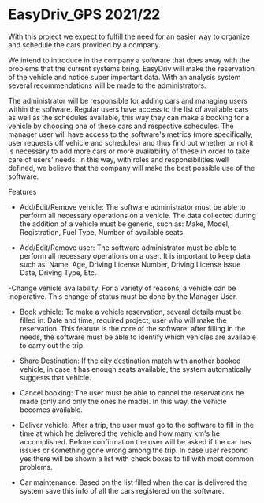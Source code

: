 # EasyDriv_GPS 2021/22
With this project we expect to fulfill the need for an easier way to organize and schedule the cars provided by a company. 

We intend to introduce in the company a software that does away with the problems that the current systems bring. EasyDriv will make the reservation of the vehicle and notice super important data. With an analysis system several recommendations will be made to the administrators.

The administrator will be responsible for adding cars and managing users within the software. Regular users have access to the list of available cars as well as the schedules available, this way they can make a booking for a vehicle by choosing one of these cars and respective schedules. The manager user will have access to the software's metrics (more specifically, user requests off vehicle and schedules) and thus find out whether or not it is necessary to add more cars or more availability of these in order to take care of users' needs. In this way, with roles and responsibilities well defined, we believe that the company will make the best possible use of the software. 

Features

- Add/Edit/Remove vehicle: The software administrator must be able to perform all necessary operations on a vehicle. The data collected during the addition of a vehicle must be generic, such as: Make, Model, Registration, Fuel Type, Number of available seats. 

- Add/Edit/Remove user: The software administrator must be able to perform all necessary operations on a user. It is important to keep data such as: Name, Age, Driving License Number, Driving License Issue Date, Driving Type, Etc. 

-Change vehicle availability: For a variety of reasons, a vehicle can be inoperative. This change of status must be done by the Manager User. 

- Book vehicle: To make a vehicle reservation, several details must be filled in: Date and time, required project, user who will make the reservation. This feature is the core of the software: after filling in the needs, the software must be able to identify which vehicles are available to carry out the trip. 

- Share Destination: If the city destination match with another booked vehicle, in case it has enough seats available, the system automatically suggests that vehicle. 

- Cancel booking: The user must be able to cancel the reservations he made (only and only the ones he made). In this way, the vehicle becomes available. 

- Deliver vehicle: After a trip, the user must go to the software to fill in the time at which he delivered the vehicle and how many km's he accomplished. Before confirmation the user will be asked if the car has issues or something gone wrong among the trip. In case user respond yes there will be shown a list with check boxes to fill with most common problems. 

- Car maintenance: Based on the list filled when the car is delivered the system save this info of all the cars registered on the software. 
